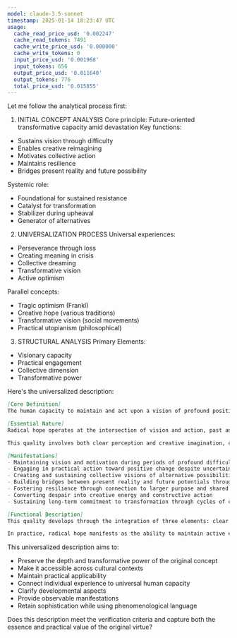 ```yaml
---
model: claude-3.5-sonnet
timestamp: 2025-01-14 18:23:47 UTC
usage:
  cache_read_price_usd: '0.002247'
  cache_read_tokens: 7491
  cache_write_price_usd: '0.000000'
  cache_write_tokens: 0
  input_price_usd: '0.001968'
  input_tokens: 656
  output_price_usd: '0.011640'
  output_tokens: 776
  total_price_usd: '0.015855'
---
```


Let me follow the analytical process first:

1. INITIAL CONCEPT ANALYSIS
Core principle: Future-oriented transformative capacity amid devastation
Key functions:
- Sustains vision through difficulty
- Enables creative reimagining
- Motivates collective action
- Maintains resilience
- Bridges present reality and future possibility

Systemic role:
- Foundational for sustained resistance
- Catalyst for transformation
- Stabilizer during upheaval
- Generator of alternatives

2. UNIVERSALIZATION PROCESS
Universal experiences:
- Perseverance through loss
- Creating meaning in crisis
- Collective dreaming
- Transformative vision
- Active optimism

Parallel concepts:
- Tragic optimism (Frankl)
- Creative hope (various traditions)
- Transformative vision (social movements)
- Practical utopianism (philosophical)

3. STRUCTURAL ANALYSIS
Primary Elements:
- Visionary capacity
- Practical engagement
- Collective dimension
- Transformative power

Here's the universalized description:

```markdown
[Core Definition]
The human capacity to maintain and act upon a vision of profound positive transformation even in the face of devastating loss or seemingly insurmountable obstacles. It combines clear-eyed recognition of present reality with active commitment to creating previously unimagined possibilities.

[Essential Nature]
Radical hope operates at the intersection of vision and action, past and future, individual and collective. Unlike mere optimism, it acknowledges full darkness while maintaining the capacity to perceive and work toward light. It's not about waiting for change but actively participating in the emergence of new realities through sustained commitment and creative action.

This quality involves both clear perception and creative imagination, combining unflinching awareness of current conditions with the ability to envision and work toward transformative possibilities that transcend present limitations. It draws strength from collective wisdom and shared dreams while manifesting through practical, persistent action.

[Manifestations]
- Maintaining vision and motivation during periods of profound difficulty or loss
- Engaging in practical action toward positive change despite uncertain outcomes
- Creating and sustaining collective visions of alternative possibilities
- Building bridges between present reality and future potentials through concrete steps
- Fostering resilience through connection to larger purpose and shared dreams
- Converting despair into creative energy and constructive action
- Sustaining long-term commitment to transformation through cycles of challenge

[Functional Description]
This quality develops through the integration of three elements: clear perception of reality, creative visionary capacity, and practical engagement. It begins with honest recognition of current conditions, grows through connection with deeper human possibilities, and matures through sustained practical action. The individual cultivation of this quality typically involves cycles of challenge and renewal, each deepening both vision and commitment.

In practice, radical hope manifests as the ability to maintain active engagement with positive transformation while fully acknowledging difficulty. It enables individuals and communities to sustain long-term commitment to meaningful change, convert obstacles into opportunities, and maintain creative tension between present reality and future possibilities. This quality becomes particularly vital during periods of profound change or challenge, where it serves as both anchor and compass.
```

This universalized description aims to:
- Preserve the depth and transformative power of the original concept
- Make it accessible across cultural contexts
- Maintain practical applicability
- Connect individual experience to universal human capacity
- Clarify developmental aspects
- Provide observable manifestations
- Retain sophistication while using phenomenological language

Does this description meet the verification criteria and capture both the essence and practical value of the original virtue?